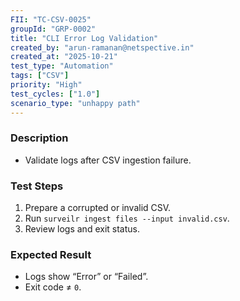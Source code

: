 ```yaml
---
FII: "TC-CSV-0025"
groupId: "GRP-0002"
title: "CLI Error Log Validation"
created_by: "arun-ramanan@netspective.in"
created_at: "2025-10-21"
test_type: "Automation"
tags: ["CSV"]
priority: "High"
test_cycles: ["1.0"]
scenario_type: "unhappy path"
---
```


### Description
- Validate logs after CSV ingestion failure.

### Test Steps
1. Prepare a corrupted or invalid CSV.  
2. Run `surveilr ingest files --input invalid.csv`.  
3. Review logs and exit status.  

### Expected Result
- Logs show “Error” or “Failed”.  
- Exit code ≠ `0`.
